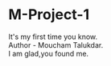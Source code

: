 # M-Project-1
It's my first time you know.
<br>
Author - Moucham Talukdar.
<br>
I am glad,you found me.
